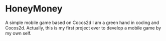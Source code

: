 # HoneyMoney
A simple mobile game based on Cocos2d 
I am a green hand in coding and Cocos2d. Actually, this is my first project ever to develop a mobile game by my own self.

